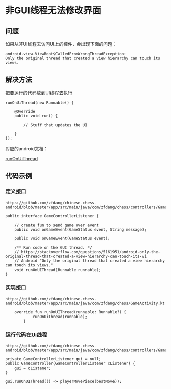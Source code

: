 # 非GUI线程无法修改界面

## 问题

如果从非UI线程去访问UI上的控件，会出现下面的问题：

```
android.view.ViewRoot$CalledFromWrongThreadException: 
Only the original thread that created a view hierarchy can touch its views.
```


## 解决方法


把要运行的代码放到UI线程去执行

```
runOnUiThread(new Runnable() {

    @Override
    public void run() {

        // Stuff that updates the UI

    }
});
```

对应的android文档：

[runOnUiThread](https://developer.android.com/reference/android/app/GameActivity.html#runOnUiThread(java.lang.Runnable))

## 代码示例


### 定义接口

	https://github.com/zfdang/chinese-chess-android/blob/master/app/src/main/java/com/zfdang/chess/controllers/GameControllerListener.java

```
public interface GameControllerListener {

    // create fun to send game over event
    public void onGameEvent(GameStatus event, String message);

    public void onGameEvent(GameStatus event);

    /** Run code on the GUI thread. */
    // https://stackoverflow.com/questions/5161951/android-only-the-original-thread-that-created-a-view-hierarchy-can-touch-its-vi
    // Android "Only the original thread that created a view hierarchy can touch its views."
    void runOnUIThread(Runnable runnable);
}
```

### 实现接口

	https://github.com/zfdang/chinese-chess-android/blob/master/app/src/main/java/com/zfdang/chess/GameActivity.kt

```
    override fun runOnUIThread(runnable: Runnable?) {
            runOnUiThread(runnable);
        }
```

	
	
### 运行代码在Ui线程

	https://github.com/zfdang/chinese-chess-android/blob/master/app/src/main/java/com/zfdang/chess/controllers/GameController.java
	
```
private GameControllerListener gui = null;
public GameController(GameControllerListener cListener) {
    gui = cListener;
}

gui.runOnUIThread(() -> playerMovePiece(bestMove));

```
	

